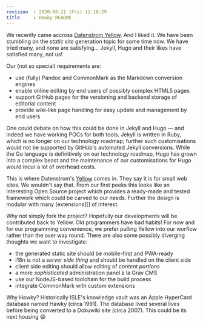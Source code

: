 ```yaml
---
revision  : 2020-08-21 (Fri) 12:18:29
title     : Hawky README
---
```


We recently came accross [Datenstrom Yellow][yellow]. And I liked it. We have been stumbling on the _static site_ generation
topic for some time now. We have tried many, and none are satisfying... Jekyll, Hugo and their likes have satisfied many, not us!

Our (not so special) requirements are:

  - use (fully) Pandoc and CommonMark as the Markdown conversion engines
  - enable online editing by end users of possibly complex HTML5 pages
  - support GitHub pages for the versioning and backend storage of editorial content
  - provide wiki-like page handling for easy update and management by end users

One could debate on how this could be done in Jekyll and Hugo — and indeed we have working POCs for both tools. Jekyll is written
in Ruby, which is no longer on our technology roadmap; further such customisations would not be supported by GitHub's automated
Jekyll conversions. While the Go language is definitively on our technology roadmap, Hugo has grown into a complex beast and the
maintenance of our customisations for Hugo would incur a lot of overhead costs.

This is where Datenstrom's [Yellow][] comes in. They say it is for small web sites. We wouldn't say that. From our first peeks
this looks like an interesting Open Source project which provides a ready-made and tested framework which could be carved to our
needs. Further the design is modular with many [extensions][] of interest.

Why not simply fork the project? Hopefully our developments will be contributed back to Yellow. Old programmers have bad habits!
For now and for our programming convenience, we prefer pulling Yellow into our worflow rather than the over way round. There are
also some possibly diverging thoughts we want to investigate:

  - the generated static site should be mobile-first and PWA-ready
  - i18n is not a _server side thing_ and should be handled on the client side
  - client side editing should allow editing of _content portions_
  - a more _sophisticated_ administration panel à la Grav CMS
  - use our NodeJS-based toolchain for the build process
  - integrate CommonMark with custom extensions

Why Hawky? Historically ISLE's knowledge vault was an Apple HyperCard database named Hawky (circa 1991). The database lived
several lives before being converted to a Dokuwiki site (circa 2007). This could be its next housing :smile:

  [yellow]: https://github.com/datenstrom/yellow
  [extenssions]: https://github.com/datenstrom/yellow-extensions
